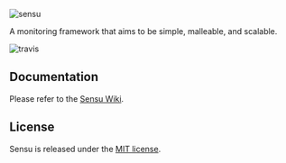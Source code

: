![sensu](https://raw.github.com/sensu/sensu/master/sensu-logo.png)

A monitoring framework that aims to be simple, malleable, and scalable.

![travis](https://secure.travis-ci.org/sensu/sensu.png)

## Documentation
  Please refer to the [Sensu Wiki](https://github.com/sensu/sensu/wiki).

## License
  Sensu is released under the [MIT license](https://raw.github.com/sensu/sensu/master/MIT-LICENSE.txt).
